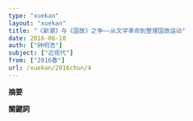 ```yaml
---
type: "xuekan"
layout: "xuekan"
title: "《新潮》与《国故》之争——从文学革命到整理国故运动"
date: 2016-06-10
auth: ["钟明浩"]
subject: ["近现代"]
from: ["2016春"]
url: /xuekan/2016chun/4
---
```


**摘要**

**關鍵詞**
